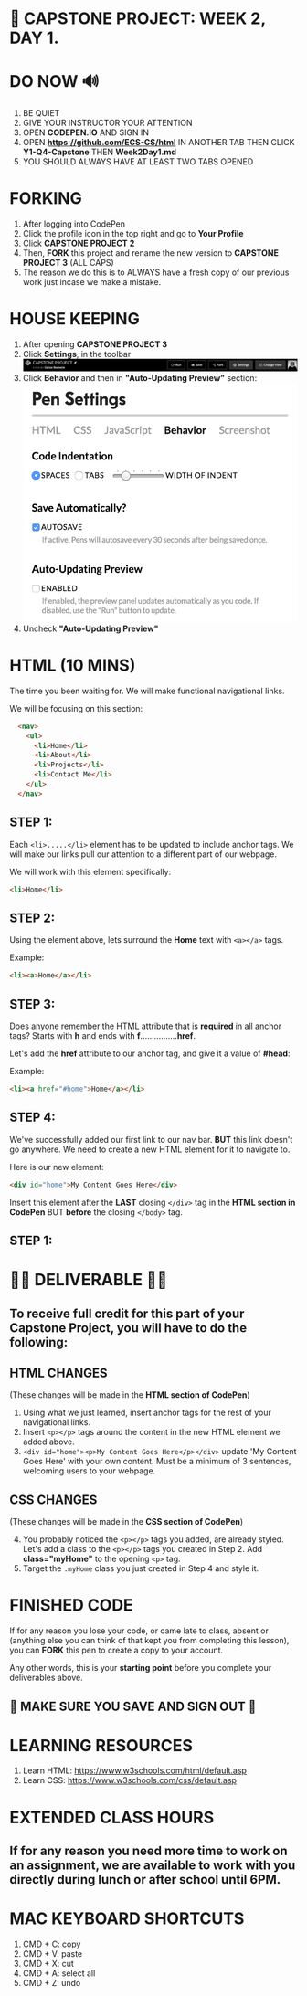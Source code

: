 # 📌 CAPSTONE PROJECT: WEEK 2, DAY 1.

# DO NOW 🔊

1.  BE QUIET
2.  GIVE YOUR INSTRUCTOR YOUR ATTENTION
3.  OPEN **CODEPEN.IO** AND SIGN IN
4.  OPEN **https://github.com/ECS-CS/html** IN ANOTHER TAB THEN CLICK **Y1-Q4-Capstone** THEN **Week2Day1.md**
5.  YOU SHOULD ALWAYS HAVE AT LEAST TWO TABS OPENED

# FORKING

1.  After logging into CodePen
2.  Click the profile icon in the top right and go to **Your Profile**
3.  Click **CAPSTONE PROJECT 2**
4.  Then, **FORK** this project and rename the new version to **CAPSTONE PROJECT 3** (ALL CAPS)
5.  The reason we do this is to ALWAYS have a fresh copy of our previous work just incase we make a mistake.

# HOUSE KEEPING

1.  After opening **CAPSTONE PROJECT 3**
2.  Click **Settings**, in the toolbar
    ![Settings](../assets/settings.png)
3.  Click **Behavior** and then in **"Auto-Updating Preview"** section:
    ![Behavior](../assets/disabled.png)
4.  Uncheck **"Auto-Updating Preview"**

# HTML (10 MINS)

The time you been waiting for. We will make functional navigational links.

We will be focusing on this section:

```html
  <nav>
    <ul>
      <li>Home</li>
      <li>About</li>
      <li>Projects</li>
      <li>Contact Me</li>
    </ul>
  </nav>
```

## STEP 1:

Each `<li>.....</li>` element has to be updated to include anchor tags. We will make our links pull our attention to a different part of our webpage.

We will work with this element specifically:

```html
<li>Home</li>
```

## STEP 2:

Using the element above, lets surround the **Home** text with `<a></a>` tags.

Example:

```html
<li><a>Home</a></li>
```

## STEP 3:

Does anyone remember the HTML attribute that is **required** in all anchor tags? Starts with **h** and ends with **f**................**href**.

Let's add the **href** attribute to our anchor tag, and give it a value of **#head**:

Example:

```html
<li><a href="#home">Home</a></li>
```

## STEP 4:

We've successfully added our first link to our nav bar. **BUT** this link doesn't go anywhere. We need to create a new HTML element for it to navigate to.

Here is our new element:

```html
<div id="home">My Content Goes Here</div>
```

Insert this element after the **LAST** closing `</div>` tag in the **HTML section in CodePen** BUT **before** the closing `</body>` tag.

## STEP 1:

# 🚨🚨 DELIVERABLE 🚨🚨

## To receive full credit for this part of your Capstone Project, you will have to do the following:

## HTML CHANGES

(These changes will be made in the **HTML section of CodePen**)

1.  Using what we just learned, insert anchor tags for the rest of your navigational links.
2.  Insert `<p></p>` tags around the content in the new HTML element we added above.
3.  `<div id="home"><p>My Content Goes Here</p></div>` update 'My Content Goes Here' with your own content. Must be a minimum of 3 sentences, welcoming users to your webpage.

## CSS CHANGES

(These changes will be made in the **CSS section of CodePen**)

4.  You probably noticed the `<p></p>` tags you added, are already styled. Let's add a class to the `<p></p>` tags you created in Step 2. Add **class="myHome"** to the opening `<p>` tag.
5.  Target the `.myHome` class you just created in Step 4 and style it.

# FINISHED CODE

If for any reason you lose your code, or came late to class, absent or (anything else you can think of that kept you from completing this lesson), you can **FORK** this pen to create a copy to your account.

Any other words, this is your **starting point** before you complete your deliverables above.

##

## 🚨 MAKE SURE YOU SAVE AND SIGN OUT 🚨

# LEARNING RESOURCES

1.  Learn HTML: https://www.w3schools.com/html/default.asp
2.  Learn CSS: https://www.w3schools.com/css/default.asp

# EXTENDED CLASS HOURS

## If for any reason you need more time to work on an assignment, we are available to work with you directly during lunch or after school until 6PM.

# MAC KEYBOARD SHORTCUTS

1.  CMD + C: copy
2.  CMD + V: paste
3.  CMD + X: cut
4.  CMD + A: select all
5.  CMD + Z: undo
